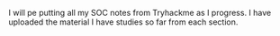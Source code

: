 I will pe putting all my SOC notes from Tryhackme as I progress. I have uploaded the material I have studies so far from each section.
